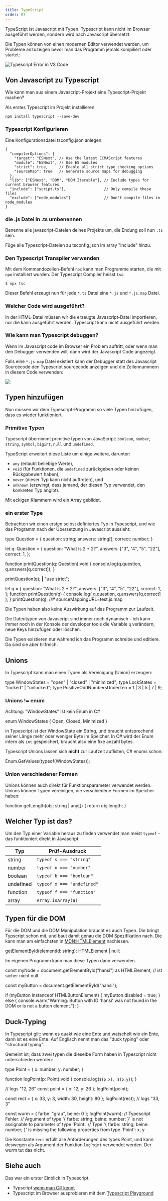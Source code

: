 ```yaml
---
title: TypeScript
order: 07
---
```


TypeScript ist Javascript mit Typen.  Typescript kann nicht im Browser
ausgeführt werden, sondern wird nach Javascript übersetzt.

Die Typen können von einen modernen Editor verwendet werden,
um Probleme anzuzeigen bevor man das Programm jemals kompiliert oder startet:

![Typescript Error in VS Code](/images/advanced-javascript/ts-im-editor.png)


## Von Javascript zu Typescript

Wie kann man aus einem Javascript-Projekt eine Typescript-Projekt machen?

Als erstes Typescript im Projekt installieren:

    npm install typescript --save-dev


### Typescript Konfigurieren

Eine Konfigurationsdatei tsconfig.json anlegen:

    {
      "compilerOptions": {
        "target": "ESNext", // Use the latest ECMAScript features
        "module": "ESNext", // Use ES modules
        "strict": true,     // Enable all strict type checking options
        "sourceMap": true   // Generate source maps for debugging
      },
      "lib": ["ESNext", "DOM", "DOM.Iterable"], // Include types for current browser features
      "include": ["script.ts"],                 // Only compile these files
      "exclude": ["node_modules"]               // Don't compile files in node_modules
    }

### die .js Datei in .ts umbenennen

Benenne alle  javascript-Dateien deines Projekts um, die Endung soll nun `.ts` sein.

Füge alle Typescript-Dateien zu tsconfig.json im array "include" hinzu.

### Den Typescript Transpiler verwenden

Mit dem Kommandozeilen-Befehl `npx` kann man Programme starten,
die mit `npm` installiert wurden. Der Typescript Compiler heisst `tsc`:

    $ npx tsc

Dieser Befehl erzeugt nun für jede `*.ts`  Datei eine  `*.js` und `*.js.map` Datei.

### Welcher Code wird ausgeführt?

In der HTML-Datei müssen wir die erzeugte Javascript-Datei importieren,
nur die kann ausgeführt werden. Typescript kann nicht ausgeführt werden.

<htmlcode>
<script type="module" src="./script.js"></script>
</htmlcode>

### Wie kann man Typescript debuggen?

Wenn im Javascript code im Browser ein Problem auftritt,
oder wenn man den Debugger verwenden will, dann wird der
Javascript Code angezeigt.

Falls eine `*.js.map` Datei existiert kann der Debugger
statt des Javascript Sourcecode den Typescript sourcecode
anzeigen und die Zeilennummern in diesem Code verwenden:

![](/images/advanced-javascript/tsdebug.png)


## Typen hinzufügen

Nun müssen wir dem Typescript-Programm so viele Typen hinzufügen,
dass es wieder funktioniert.

### Primitive Typen

Typescript übernimmt primitive typen von JavaScript: `boolean`, `number`, `string`, `symbol`, `bigint`, `null` und `undefined`.

TypeScript erweitert diese Liste um einige weitere, darunter:

* `any` (erlaubt beliebige Werte),
* `void` (für Funktionen, die `undefined` zurückgeben oder keinen Rückgabewert haben),
* `never` (dieser Typ kann nicht auftreten), und
* `unknown` (erzwingt, dass jemand, der diesen Typ verwendet, den konkreten Typ angibt).


Mit eckigen Klammern wird ein Array gebildet.


### ein erster Type

Betrachten wir einen ersten selbst definiertes Typ in Typescript,
und wie das Programm nach der Übersetzung in Javascript aussieht:

<typescript>
type Question = {
  question: string;
  answers: string[];
  correct: number;
}

let q: Question = {
  question: "What is 2 + 2?",
  answers: ["3", "4", "5", "22"],
  correct: 1,
};

function printQuestion(q: Question):void {
  console.log(q.question, q.answers[q.correct]);
}

printQuestion(q);
__|__
"use strict";

let q = {
    question: "What is 2 + 2?",
    answers: ["3", "4", "5", "22"],
    correct: 1,
};
function printQuestion(q) {
    console.log(
      q.question,
      q.answers[q.correct]
    );
}
printQuestion(q);
//# sourceMappingURL=test.js.map
</typescript>

Die Typen haben also keine Auswirkung auf das Programm
zur Laufzeit.

Die Datentypen von Javascript sind immer noch dynamisch -
ich kann immer noch in der Konsole
der developer tools die Variable `q` verändern, neue Keys
hinzufügen oder löschen.

Die Typen existieren  nur während ich das Programm
schreibe und editiere. Da sind sie aber hilfreich:

## Unions

In Typescript kann man einen Typen als Vereinigung (Union)
erzeugen:

<typescript>
type WindowStates = "open" | "closed" | "minimized";
type LockStates = "locked" | "unlocked";
type PositiveOddNumbersUnderTen = 1 | 3 | 5 | 7 | 9;
</typescript>

### Unions != enum

Achtung: "WindowStates" ist kein Enum in C#

<csharp>
enum WindowStates { Open, Closed, Minimized }
</csharp>

in Typescript ist der WindowState ein String, und braucht
entsprechend seiner Länge mehr oder weniger Byte im Speicher.
In C# wird der Enum intern als `int` gespeichert, braucht
also eine fixe anzahl bytes.

Typescript Unions lassen sich **nicht** zur Laufzeit auflisten, C# enums schon:

<csharp>
Enum.GetValues(typeof(WindowStates));
</csharp>

### Union verschiedener Formen

Unions können auch direkt für Funktionsparameter verwendet werden.
Unions können Typen vereinigen, die verschiedene Formen im Speicher haben:

<typescript>
function getLength(obj: string | any[]) {
  return obj.length;
}
</typescript>


## Welcher Typ ist das?

Um den Typ einer Variable heraus zu finden
verwendet man meist `typeof` - das funktioniert direkt
in Javascript:

| Typ         | Prüf-Ausdruck                        |
|-------------|--------------------------------------|
| string    | `typeof s === "string"`              |
| number    | `typeof n === "number"`              |
| boolean   | `typeof b === "boolean"`             |
| undefined | `typeof x === "undefined"`           |
| function  | `typeof f === "function"`            |
| array     | `Array.isArray(a)`                   |



## Typen für die DOM

Für die DOM und die DOM Manipulation braucht es auch Typen.
Die bringt Typscript schon mit, und baut damit genau
die DOM Spezifikation nach. Die kann man am einfachsten
in [MDN:HTMLElement](https://developer.mozilla.org/de/docs/Web/API/HTMLElement) nachlesen.

<typescript>
getElementById(elementId: string): HTMLElement | null;
</typescript>

Im eigenen Programm kann man diese Typen dann verwenden.

<typescript>
const myNode = document.getElementById("hansi") as HTMLElement;  // ist sicher nicht null

const myButton = document.getElementById("hansi");

if (myButton instanceof HTMLButtonElement) {
  myButton.disabled = true;
} else {
  console.warn("Warning: Button with ID 'hansi' was not found in the DOM or is not a button element.");
}
</typescript>


## Duck-Typing

In Typescript gilt: wenn es quakt wie eine Ente und watschelt
wie ein Ente, dann ist es eine Ente.  Auf Englisch
nennt man das "duck typing" oder "structural typing".

Gemeint ist, dass zwei typen die dieselbe Form haben
in Typescript nicht unterschieden werden:

<typescript>
type Point = {
  x: number;
  y: number;
}

function logPoint(p: Point):void {
  console.log(`${p.x}, ${p.y}`);
}

// logs "12, 26"
const point = { x: 12, y: 26 };
logPoint(point);

const rect = { x: 33, y: 3, width: 30, height: 80 };
logPoint(rect); // logs "33, 3"

const wurm = { farbe: "grau", beine: 0 };
logPoint(wurm); // Typescript Fehler:
//  Argument of type '{ farbe: string; beine: number; }' is not assignable to parameter of type 'Point'.
//  Type '{ farbe: string; beine: number; }' is missing the following properties from type 'Point': x, y
</typescript>

Die Konstante `rect` erfüllt alle Anforderungen
des types Point, und kann deswegen als Argument
der Funktion `logPoint` verwendet werden.  Der wurm tut das nicht.


## Siehe auch

Das war ein erster Einblick in Typescript.

* Typscript [wenn man C# kennt](https://www.typescriptlang.org/docs/handbook/typescript-in-5-minutes-oop.html)
* Typescript im Browser ausprobieren mit dem [Typescript Playground](https://www.typescriptlang.org/play#show-examples)

